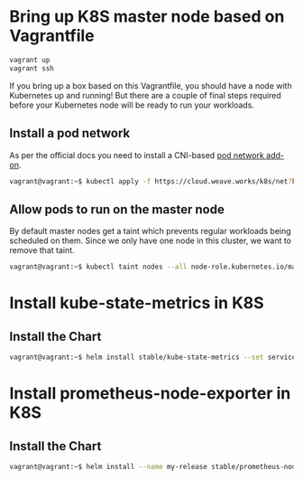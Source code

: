 # Bring up K8S master node based on Vagrantfile

```bash
vagrant up
vagrant ssh
```

If you bring up a box based on this Vagrantfile, you should have a node with Kubernetes up and running! 
But there are a couple of final steps required before your Kubernetes node will be ready to run your workloads.

## Install a pod network

As per the official docs you need to install a CNI-based [pod network add-on](https://kubernetes.io/docs/setup/independent/create-cluster-kubeadm/#pod-network). 

```bash
vagrant@vagrant:~$ kubectl apply -f https://cloud.weave.works/k8s/net?k8s-version=$(kubectl version | base64 | tr -d '\n')
```

## Allow pods to run on the master node

By default master nodes get a taint which prevents regular workloads being scheduled on them. Since we only have one node in this cluster, we want to remove that taint.

```bash
vagrant@vagrant:~$ kubectl taint nodes --all node-role.kubernetes.io/master-
```

# Install kube-state-metrics in K8S

## Install the Chart

```bash
vagrant@vagrant:~$ helm install stable/kube-state-metrics --set service.type=NodePort --set service.nodePort=30080
```

# Install prometheus-node-exporter in K8S

## Install the Chart

```bash
vagrant@vagrant:~$ helm install --name my-release stable/prometheus-node-exporter --set service.type=NodePort --set service.nodePort=30091
```

